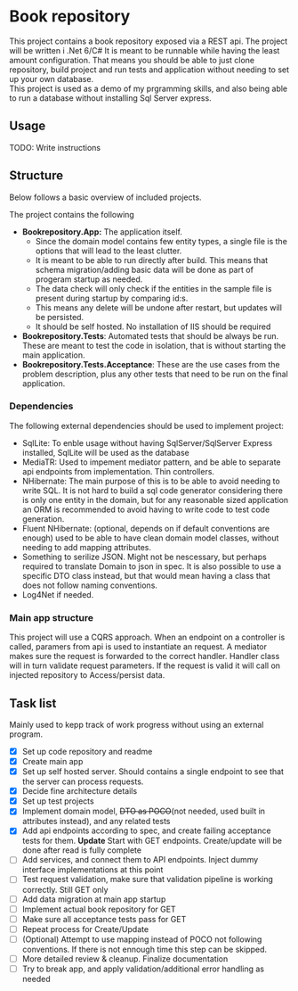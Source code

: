 # Book repository

This project contains a book repository exposed via a REST api. The project will be written i .Net 6/C#
It is meant to be runnable while having the least amount configuration. 
That means you should be able to just clone repository, build project and run tests and application without needing to set up your own database.    
This project is used as a demo of my prgramming skills, and also being able to run a database without installing Sql Server express.

## Usage
TODO: Write instructions

## Structure
Below follows a basic overview of included projects.

The project contains the following 
- **Bookrepository.App:** The application itself. 
   -  Since the domain model contains few entity types, a single file is the options that will lead to the least clutter.
   -  It is meant to be able to run directly after build. This means that schema migration/adding basic data will be done as part of progeram startup as needed.
     - The data check will only check if the entities in the sample file is present during startup by comparing id:s. 
     - This means any delete will be undone after restart, but updates will be persisted.
   -  It should be self hosted. No installation of IIS should be required
- **Bookrepository.Tests**: Automated tests that should be always be run. These are meant to test the code in isolation, that is without starting the main application.  
- **Bookrepository.Tests.Acceptance**: These are the use cases from the problem description, plus any other tests that need to be run on the final application.

### Dependencies
The following external dependencies should be used to implement project:
- SqlLite: To enble usage without having SqlServer/SqlServer Express installed, SqlLite will be used as the database
- MediaTR: Used to impement mediator pattern, and be able to separate api endpoints from implementation. Thin controllers.
- NHibernate: The main purpose of this is to be able to avoid needing to write SQL. It is not hard to build a sql code generator considering there is only one entity in the domain, but for any reasonable sized application an ORM is recommended to avoid having to write code to test code generation.
- Fluent NHibernate: (optional, depends on if default conventions are enough) used to be able to have clean domain model classes, without needing to add mapping attributes.
- Something to serilize JSON. Might not be nescessary, but perhaps required to translate Domain to json in spec. It is also possible to use a specific DTO class instead, but that would mean having a class that does not follow naming conventions.
- Log4Net if needed.

### Main app structure
This project will use a CQRS approach. When an endpoint on a controller is called, paramers from api is used to instantiate an request. 
A mediator makes sure the request is forwarded to the correct handler.
Handler class will in turn validate request parameters. If the request is valid it will call on injected repository to Access/persist data.

## Task list
Mainly used to kepp track of work progress without using an external program.

 - [X] Set up code repository and readme
 - [X] Create main app
 - [X] Set up self hosted server. Should contains a single endpoint to see that the server can process requests.
 - [X] Decide fine architecture details
 - [X] Set up test projects
 - [X] Implement domain model, ~~DTO as POCO~~(not needed, used built in attributes instead), and any related tests
 - [X] Add api endpoints according to spec, and create failing acceptance tests for them. **Update** Start with GET endpoints. Create/update will be done after read is fully complete
 - [ ] Add services, and connect them to API endpoints. Inject dummy interface implementations at this point
 - [ ] Test request validation, make sure that validation pipeline is working correctly. Still GET only
 - [ ] Add data migration at main app startup
 - [ ] Implement actual book repository for GET
 - [ ] Make sure all acceptance tests pass for GET
 - [ ] Repeat process for Create/Update
 - [ ] (Optional) Attempt to use mapping instead of POCO not following conventions. If there is not ennough time this step can be skipped.
 - [ ] More detailed review & cleanup. Finalize documentation
 - [ ] Try to break app, and apply validation/additional error handling as needed
